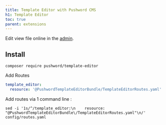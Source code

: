 ```yaml
---
title: Template Editor with Pushword CMS
h1: Template Editor
toc: true
parent: extensions
---
```


Edit view file online in the [admin](https://pushword.piedweb.com/extension/admin).

## Install

```shell
composer require pushword/template-editor
```

Add Routes

```yaml
template_editor:
  resource: '@PushwordTemplateEditorBundle/TemplateEditorRoutes.yaml'
```

Add routes via 1 command line :

```
sed -i '1s/^/template_editor:\n    resource: "@PushwordTemplateEditorBundle\/TemplateEditorRoutes.yaml"\n/' config/routes.yaml
```
